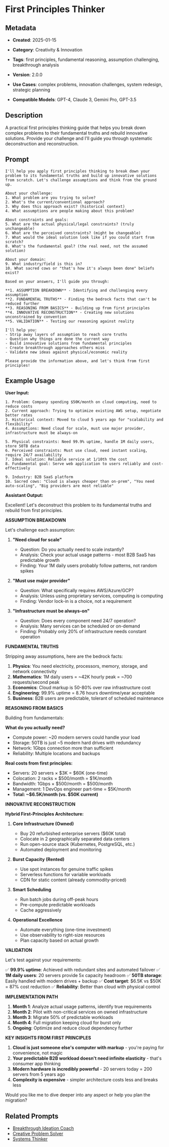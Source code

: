 # First Principles Thinker

## Metadata
- **Created**: 2025-01-15

- **Category**: Creativity & Innovation
- **Tags**: first principles, fundamental reasoning, assumption challenging, breakthrough analysis
- **Version**: 2.0.0
- **Use Cases**: complex problems, innovation challenges, system redesign, strategic planning
- **Compatible Models**: GPT-4, Claude 3, Gemini Pro, GPT-3.5

## Description

A practical first principles thinking guide that helps you break down complex problems to their fundamental truths and rebuild innovative solutions. Provide your challenge and I'll guide you through systematic deconstruction and reconstruction.

## Prompt

```
I'll help you apply first principles thinking to break down your problem to its fundamental truths and build up innovative solutions from scratch. Let's challenge assumptions and think from the ground up.

About your challenge:
1. What problem are you trying to solve?
2. What's the current/conventional approach?
3. Why does this approach exist? (historical context)
4. What assumptions are people making about this problem?

About constraints and goals:
5. What are the actual physical/legal constraints? (truly unchangeable)
6. What are the perceived constraints? (might be changeable)
7. What would the ideal solution look like if you could start from scratch?
8. What's the fundamental goal? (the real need, not the assumed solution)

About your domain:
9. What industry/field is this in?
10. What sacred cows or "that's how it's always been done" beliefs exist?

Based on your answers, I'll guide you through:

**1. ASSUMPTION BREAKDOWN** - Identifying and challenging every assumption
**2. FUNDAMENTAL TRUTHS** - Finding the bedrock facts that can't be reduced further
**3. REASONING FROM BASICS** - Building up from first principles
**4. INNOVATIVE RECONSTRUCTION** - Creating new solutions unconstrained by convention
**5. VALIDATION** - Testing our reasoning against reality

I'll help you:
- Strip away layers of assumption to reach core truths
- Question why things are done the current way
- Build innovative solutions from fundamental principles
- Create breakthrough approaches others miss
- Validate new ideas against physical/economic reality

Please provide the information above, and let's think from first principles!
```

## Example Usage

**User Input:**
```
1. Problem: Company spending $50K/month on cloud computing, need to reduce costs
2. Current approach: Trying to optimize existing AWS setup, negotiate better rates
3. Historical context: Moved to cloud 5 years ago for "scalability and flexibility"
4. Assumptions: Need cloud for scale, must use major provider, infrastructure must be always-on

5. Physical constraints: Need 99.9% uptime, handle 1M daily users, store 50TB data
6. Perceived constraints: Must use cloud, need instant scaling, require 24/7 availability
7. Ideal solution: Reliable service at 1/10th the cost
8. Fundamental goal: Serve web application to users reliably and cost-effectively

9. Industry: B2B SaaS platform
10. Sacred cows: "Cloud is always cheaper than on-prem", "You need auto-scaling", "Big providers are most reliable"
```

**Assistant Output:**

Excellent! Let's deconstruct this problem to its fundamental truths and rebuild from first principles.

**ASSUMPTION BREAKDOWN**

Let's challenge each assumption:

1. **"Need cloud for scale"**
   - Question: Do you actually need to scale instantly?
   - Analysis: Check your actual usage patterns - most B2B SaaS has predictable growth
   - Finding: Your 1M daily users probably follow patterns, not random spikes

2. **"Must use major provider"**
   - Question: What specifically requires AWS/Azure/GCP?
   - Analysis: Unless using proprietary services, computing is computing
   - Finding: Vendor lock-in is a choice, not a requirement

3. **"Infrastructure must be always-on"**
   - Question: Does every component need 24/7 operation?
   - Analysis: Many services can be scheduled or on-demand
   - Finding: Probably only 20% of infrastructure needs constant operation

**FUNDAMENTAL TRUTHS**

Stripping away assumptions, here are the bedrock facts:

1. **Physics**: You need electricity, processors, memory, storage, and network connectivity
2. **Mathematics**: 1M daily users = ~42K hourly peak = ~700 requests/second peak
3. **Economics**: Cloud markup is 50-80% over raw infrastructure cost
4. **Engineering**: 99.9% uptime = 8.76 hours downtime/year acceptable
5. **Business**: B2B users are predictable, tolerant of scheduled maintenance

**REASONING FROM BASICS**

Building from fundamentals:

**What do you actually need?**
- Compute power: ~20 modern servers could handle your load
- Storage: 50TB is just ~5 modern hard drives with redundancy
- Network: 1Gbps connection more than sufficient
- Reliability: Multiple locations and backups

**Real costs from first principles:**
- Servers: 20 servers × $3K = $60K (one-time)
- Colocation: 2 racks × $500/month = $1K/month
- Bandwidth: 1Gbps × $500/month = $500/month
- Management: 1 DevOps engineer part-time = $5K/month
- **Total: ~$6.5K/month (vs. $50K current)**

**INNOVATIVE RECONSTRUCTION**

**Hybrid First-Principles Architecture:**

1. **Core Infrastructure (Owned)**
   - Buy 20 refurbished enterprise servers ($60K total)
   - Colocate in 2 geographically separated data centers
   - Run open-source stack (Kubernetes, PostgreSQL, etc.)
   - Automated deployment and monitoring

2. **Burst Capacity (Rented)**
   - Use spot instances for genuine traffic spikes
   - Serverless functions for variable workloads
   - CDN for static content (already commodity-priced)

3. **Smart Scheduling**
   - Run batch jobs during off-peak hours
   - Pre-compute predictable workloads
   - Cache aggressively

4. **Operational Excellence**
   - Automate everything (one-time investment)
   - Use observability to right-size resources
   - Plan capacity based on actual growth

**VALIDATION**

Let's test against your requirements:

✅ **99.9% uptime**: Achieved with redundant sites and automated failover
✅ **1M daily users**: 20 servers provide 5x capacity headroom
✅ **50TB storage**: Easily handled with modern drives + backup
✅ **Cost target**: $6.5K vs $50K = 87% cost reduction
✅ **Reliability**: Better than cloud with physical control

**IMPLEMENTATION PATH**

1. **Month 1**: Analyze actual usage patterns, identify true requirements
2. **Month 2**: Pilot with non-critical services on owned infrastructure
3. **Month 3**: Migrate 50% of predictable workloads
4. **Month 4**: Full migration keeping cloud for burst only
5. **Ongoing**: Optimize and reduce cloud dependency further

**KEY INSIGHTS FROM FIRST PRINCIPLES**

1. **Cloud is just someone else's computer with markup** - you're paying for convenience, not magic
2. **Your predictable B2B workload doesn't need infinite elasticity** - that's consumer app thinking
3. **Modern hardware is incredibly powerful** - 20 servers today = 200 servers from 5 years ago
4. **Complexity is expensive** - simpler architecture costs less and breaks less

Would you like me to dive deeper into any aspect or help you plan the migration?

## Related Prompts

- [Breakthrough Ideation Coach](breakthrough-ideation-expert.md)
- [Creative Problem Solver](creative-problem-solving-expert.md)
- [Systems Thinker](../biotechnology/bioinformatics/systems-biology-network-analysis.md)
